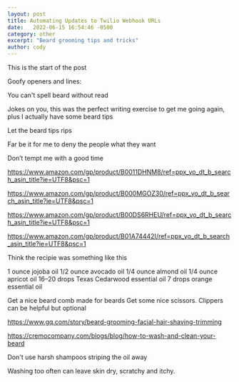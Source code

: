 ```yaml
---
layout: post
title: Automating Updates to Twilio Webhook URLs
date:   2022-06-15 16:54:46 -0500
category: other
excerpt: "Beard grooming tips and tricks"
author: cody
---
```


This is the start of the post

Goofy openers and lines:

You can't spell beard without read

Jokes on you, this was the perfect writing exercise to get me going again, plus I actually have some beard tips

Let the beard tips rips

Far be it for me to deny the people what they want

Don’t tempt me with a good time

https://www.amazon.com/gp/product/B0011DHNM8/ref=ppx_yo_dt_b_search_asin_title?ie=UTF8&psc=1

https://www.amazon.com/gp/product/B000MGOZ30/ref=ppx_yo_dt_b_search_asin_title?ie=UTF8&psc=1

https://www.amazon.com/gp/product/B00DS6RHEU/ref=ppx_yo_dt_b_search_asin_title?ie=UTF8&psc=1

https://www.amazon.com/gp/product/B01A74442I/ref=ppx_yo_dt_b_search_asin_title?ie=UTF8&psc=1

Think the recipie was something like this 

1 ounce jojoba oil
1/2 ounce avocado oil
1/4 ounce almond oil
1/4 ounce apricot oil
16–20 drops Texas Cedarwood essential oil
7 drops orange essential oil

Get a nice beard comb made for beards
Get some nice scissors.
Clippers can be helpful but optional

https://www.gq.com/story/beard-grooming-facial-hair-shaving-trimming

https://cremocompany.com/blogs/blog/how-to-wash-and-clean-your-beard

Don't use harsh shampoos striping the oil away

Washing too often can leave skin dry, scratchy and itchy.


